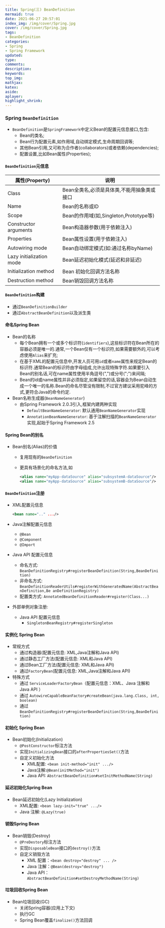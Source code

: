 ```yaml
---
title: Spring(三) BeanDefinition
mermaid: true
date: 2021-06-27 20:57:01
index_img: /img/cover/Spring.jpg
cover: /img/cover/Spring.jpg
tags:
- BeanDefinition
categories:
- Spring
- Spring Framework
updated:
type:
comments:
description:
keywords:
top_img:
mathjax:
katex:
aside:
aplayer:
highlight_shrink:
---
```


### Spring `BeanDefinition`

* `BeanDefinition`是`SpringFramework`中定义Bean的配置元信息接口,包含:
  * Bean的类名;
  * Bean行为配置元素,如作用域,自动绑定模式,生命周期回调等;
  * 其他Bean引用,又可称为合作者(collaborators)或者依赖(dependencies);
  * 配置设置,比如Bean属性(Properties);

#### `BeanDefinition`元信息

| 属性(Property)           | 说明                                       |
| ------------------------ | ------------------------------------------ |
| Class                    | Bean全类名,必须是具体类,不能用抽象类或接口 |
| Name                     | Bean的名称或ID                             |
| Scope                    | Bean的作用域(如,Singleton,Prototype等)     |
| Constructor arguments    | Bean构造器参数(用于依赖注入)               |
| Properties               | Bean属性设置(用于依赖注入)                 |
| Autowiring mode          | Bean自动绑定模式(如:通过名称byName)        |
| Lazy initialization mode | Bean延迟初始化模式(延迟和非延迟)           |
| Initialization method    | Bean 初始化回调方法名称                    |
| Destruction method       | Bean销毁回调方法名称                       |

#### `BeanDefinition`构建

* 通过`BeanDefinitionBuilder`
* 通过`AbstractBeanDefinition`以及派生类

#### 命名Spring Bean

* Bean的名称
  * 每个Bean拥有一个或多个标识符(`identifiers`),这些标识符在Bean所在的容器必须是唯一的.通常,一个Bean仅有一个标识符,如果需要额外的,可以考虑使用`Alias`来扩充;
  * 在基于XML的配置元信息中,开发人员可用`id`或者`name`属性来规定Bean的标识符.通常Bean的标识符由字母组成,允许出现特殊字符.如果要引入Bean的别名话,可在name属性使用半角逗号(",")或分号(";")来间隔;
  * Bean的id或name属性并非必须指定,如果留空的话,容器会为Bean自动生成一个唯一的名称.Bean的命名尽管没有限制,不过官方建议采用驼峰的方式,更符合Java的命令约定.
* Bean名称生成器(`BeanNameGenerator`)
  * 由Spring Framework 2.0.3引入,框架内建两种实现
    * `DefaultBeanNameGenerator`: 默认通用`BeanNameGenerator`实现
    * `AnnotationBeanNameGenerator`: 基于注解扫描的`BeanNameGenerator`实现,起始于Spring Framework 2.5

#### Spring Bean的别名

* Bean别名(Alias)的价值

  * 复用现有的`BeanDefinition`

  * 更具有场景化的命名方法,如

    ```xml
    <alias name="myApp-dataSource" alias="subsystemA-dataSource"/>
    <alias name="myApp-dataSource" alias="subsystemB-dataSource"/>
    ```

#### `BeanDefinition`注册

  * XML配置元信息

    ```xml
    <bean name=".." .../>
    ```

  * Java注解配置元信息

    * `@Bean`
    * `@Component`
    * `@Import`

  * Java API 配置元信息

    * 命名方式: `BeanDefinitionRegistry#registerBeanDefinition(String,BeanDefinition)  `
    * 非命名方式: `BeanDefinitionReaderUtils#registerWithGeneratedName(AbstractBeanDefinition,Be
      anDefinitionRegistry)  `
    * 配置类方式: `AnnotatedBeanDefinitionReader#register(Class...)  `

  * 外部单例对象注册:

    * Java API 配置元信息
      * `SingletonBeanRegistry#registerSingleton   `

#### 实例化 Spring Bean

* 常规方式
  * 通过构造器(配置元信息: XML,Java注解和Java API)
  * 通过静态工厂方法(配置元信息: XML和Java API)
  * 通过Bean工厂方法(配置元信息: XML和Java API)
  * 通过`FactoryBean`(配置元信息: XML,Java注解和Java API)
* 特殊方式
  * 通过 `ServiceLoaderFactoryBean`（配置元信息：XML、Java 注解和 Java API ）
  *  通过 `AutowireCapableBeanFactory#createBean(java.lang.Class, int, boolean)`
  *  通过 `BeanDefinitionRegistry#registerBeanDefinition(String,BeanDefinition)  `

#### 初始化 Spring Bean

* Bean初始化(Initialization)
  * `@PostConstructor`标注方法
  * 实现`InitializingBean`接口的`afterPropertiesSet()`方法
  * 自定义初始化方法
    * XML配置: `<bean init-method="init" .../>`
    * Java注解:`@Bean(initMethod="init")`
    * Java API: `AbstractBeanDefinition#setInitMethodName(String)  `

#### 延迟初始化Spring Bean

* Bean延迟初始化(Lazy Initialization)
  * XML配置: `<bean lazy-init="true" .../>`
  * Java 注解: `@Lazy(true)`

#### 销毁Spring Bean

* Bean销毁(Destroy)
  * `@PreDestory`标注方法
  * 实现`DisposableBean`接口的`destroy()`方法
  * 自定义销毁方法
    * XML 配置：`<bean destroy="destroy" ... />`
    *  Java 注解：`@Bean(destroy="destroy")`
    *  Java API：`AbstractBeanDefinition#setDestroyMethodName(String)  `

#### 垃圾回收Spring Bean

* Bean垃圾回收(GC)
  * 关闭Spring容器(应用上下文)
  * 执行GC
  * Spring Bean覆盖`finalize()`方法回调
